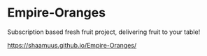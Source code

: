 # Empire-Oranges
Subscription based fresh fruit project, delivering fruit to your table!

https://shaamuus.github.io/Empire-Oranges/
